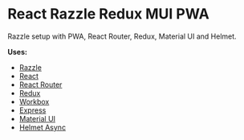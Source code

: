 # React Razzle Redux MUI PWA

Razzle setup with PWA, React Router, Redux, Material UI and Helmet.

__Uses:__

  * [Razzle](https://github.com/jaredpalmer/razzle)
  * [React](https://github.com/facebook/react)
  * [React Router](https://github.com/ReactTraining/react-router)
  * [Redux](https://github.com/reactjs/redux)
  * [Workbox](https://github.com/GoogleChrome/workbox)
  * [Express](https://github.com/expressjs/express)
  * [Material UI](https://github.com/mui-org/material-ui)
  * [Helmet Async](https://github.com/staylor/react-helmet-async)
